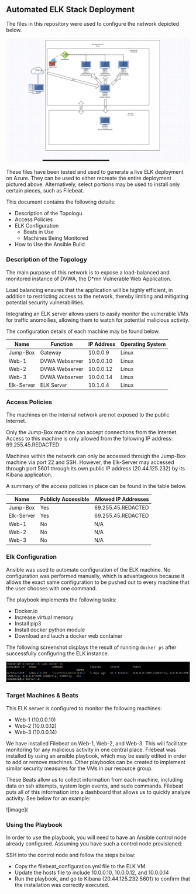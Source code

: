 ## Automated ELK Stack Deployment

The files in this repository were used to configure the network depicted below.

![image](https://github.com/zacharycook1600/CS-Bootcamp-Project1/blob/main/Network%20Diagram.png)

These files have been tested and used to generate a live ELK deployment on Azure. They can be used to either recreate the entire deployment pictured above. Alternatively, select portions may be used to install only certain pieces, such as Filebeat.


This document contains the following details:
- Description of the Topologu
- Access Policies
- ELK Configuration
  - Beats in Use
  - Machines Being Monitored
- How to Use the Ansible Build


### Description of the Topology

The main purpose of this network is to expose a load-balanced and monitored instance of DVWA, the D*mn Vulnerable Web Application.

Load balancing ensures that the application will be highly efficient, in addition to restricting access to the network, thereby limiting and mitigating potential security vulnerabilities.


Integrating an ELK server allows users to easily monitor the vulnerable VMs for traffic anomoilies, allowing them to watch for potential malicious activity.


The configuration details of each machine may be found below.


| Name       | Function       | IP Address | Operating System |
|------------|----------------|------------|------------------|
| Jump-Box   | Gateway        | 10.0.0.9   | Linux            |
| Web-1      | DVWA Webserver | 10.0.0.10  | Linux            |
| Web-2      | DVWA Webserver | 10.0.0.12  | Linux            |
| Web-3      | DVWA Webserver | 10.0.0.14  | Linux            |
| Elk-Server | ELK Server     | 10.1.0.4   | Linux            |

### Access Policies

The machines on the internal network are not exposed to the public Internet. 

Only the Jump-Box machine can accept connections from the Internet. Access to this machine is only allowed from the following IP address: 69.255.45.REDACTED

Machines within the network can only be accessed through the Jump-Box machine via port 22 and SSH. However, the Elk-Server may accessed through port 5601 through its own public IP address (20.44.125.232) by its Kibana application.

A summary of the access policies in place can be found in the table below.

| Name       | Publicly Accessible | Allowed IP Addresses |
|------------|---------------------|----------------------|
| Jump-Box   | Yes                 | 69.255.45.REDACTED   |
| Elk-Server | Yes                 | 69.255.45.REDACTED   |
| Web-1      | No                  | N/A                  |
| Web-2      | No                  | N/A                  |
| Web-3      | No                  | N/A                  |

### Elk Configuration

Ansible was used to automate configuration of the ELK machine. No configuration was performed manually, which is advantageous because it allows the exact same configuration to be pushed out to every machine that the user chooses with one command.


The playbook implements the following tasks:
- Docker.io
- Increase virtual memory
- Install pip3
- Install docker python module
- Download and lauch a docker web container

The following screenshot displays the result of running `docker ps` after successfully configuring the ELK instance.

![image](https://github.com/zacharycook1600/CS-Bootcamp-Project1/blob/main/docker%20ps.PNG)

### Target Machines & Beats
This ELK server is configured to monitor the following machines:
- Web-1 (10.0.0.10)
- Web-2 (10.0.0.12)
- Web-3 (10.0.0.14)

We have installed Filebeat on Web-1, Web-2, and Web-3. This will facilitate monitoring for any malicious activity in one central place. Filebeat was installed by using an ansible playbook, which may be easily edited in order to add or remove machines. Other playbooks can be created to implement similar security measures for the VMs in our resource group. 

These Beats allow us to collect information from each machine, including data on ssh attempts, system login events, and sudo commands. Filebeat puts all of this information into a dashboard that allows us to quickly analyze activity. See below for an example: 

![image](

### Using the Playbook
In order to use the playbook, you will need to have an Ansible control node already configured. Assuming you have such a control node provisioned: 

SSH into the control node and follow the steps below:
- Copy the filebeat_configuration.yml file to the ELK VM.
- Update the hosts file to include 10.0.0.10, 10.0.0.12, and 10.0.0.14
- Run the playbook, and go to Kibana (20.44.125.232:5601) to confirm that the installation was correctly executed. 



